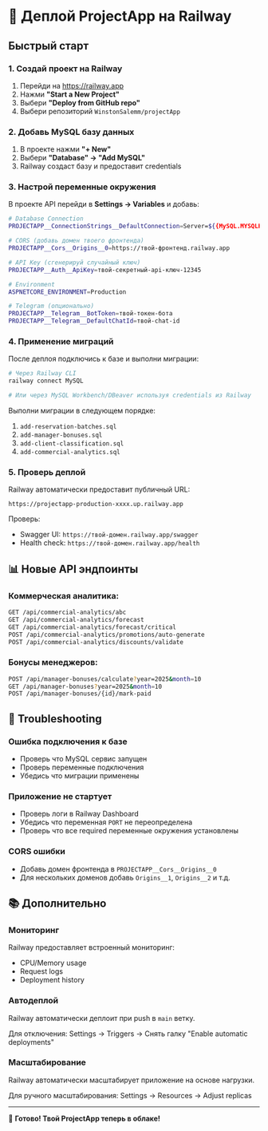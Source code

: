 # 🚀 Деплой ProjectApp на Railway

## Быстрый старт

### 1. Создай проект на Railway
1. Перейди на https://railway.app
2. Нажми **"Start a New Project"**
3. Выбери **"Deploy from GitHub repo"**
4. Выбери репозиторий `WinstonSalemm/projectApp`

### 2. Добавь MySQL базу данных
1. В проекте нажми **"+ New"**
2. Выбери **"Database" → "Add MySQL"**
3. Railway создаст базу и предоставит credentials

### 3. Настрой переменные окружения

В проекте API перейди в **Settings → Variables** и добавь:

```bash
# Database Connection
PROJECTAPP__ConnectionStrings__DefaultConnection=Server=${{MySQL.MYSQLHOST}};Port=${{MySQL.MYSQLPORT}};Database=${{MySQL.MYSQLDATABASE}};User=${{MySQL.MYSQLUSER}};Password=${{MySQL.MYSQLPASSWORD}};

# CORS (добавь домен твоего фронтенда)
PROJECTAPP__Cors__Origins__0=https://твой-фронтенд.railway.app

# API Key (сгенерируй случайный ключ)
PROJECTAPP__Auth__ApiKey=твой-секретный-api-ключ-12345

# Environment
ASPNETCORE_ENVIRONMENT=Production

# Telegram (опционально)
PROJECTAPP__Telegram__BotToken=твой-токен-бота
PROJECTAPP__Telegram__DefaultChatId=твой-chat-id
```

### 4. Применение миграций

После деплоя подключись к базе и выполни миграции:

```bash
# Через Railway CLI
railway connect MySQL

# Или через MySQL Workbench/DBeaver используя credentials из Railway
```

Выполни миграции в следующем порядке:

1. `add-reservation-batches.sql`
2. `add-manager-bonuses.sql`
3. `add-client-classification.sql`
4. `add-commercial-analytics.sql`

### 5. Проверь деплой

Railway автоматически предоставит публичный URL:

```
https://projectapp-production-xxxx.up.railway.app
```

Проверь:
- Swagger UI: `https://твой-домен.railway.app/swagger`
- Health check: `https://твой-домен.railway.app/health`

## 📊 Новые API эндпоинты

### Коммерческая аналитика:
```bash
GET /api/commercial-analytics/abc
GET /api/commercial-analytics/forecast
GET /api/commercial-analytics/forecast/critical
POST /api/commercial-analytics/promotions/auto-generate
POST /api/commercial-analytics/discounts/validate
```

### Бонусы менеджеров:
```bash
POST /api/manager-bonuses/calculate?year=2025&month=10
GET /api/manager-bonuses?year=2025&month=10
POST /api/manager-bonuses/{id}/mark-paid
```

## 🔧 Troubleshooting

### Ошибка подключения к базе
- Проверь что MySQL сервис запущен
- Проверь переменные подключения
- Убедись что миграции применены

### Приложение не стартует
- Проверь логи в Railway Dashboard
- Убедись что переменная `PORT` не переопределена
- Проверь что все required переменные окружения установлены

### CORS ошибки
- Добавь домен фронтенда в `PROJECTAPP__Cors__Origins__0`
- Для нескольких доменов добавь `Origins__1`, `Origins__2` и т.д.

## 📚 Дополнительно

### Мониторинг
Railway предоставляет встроенный мониторинг:
- CPU/Memory usage
- Request logs
- Deployment history

### Автодеплой
Railway автоматически деплоит при push в `main` ветку.

Для отключения:
Settings → Triggers → Снять галку "Enable automatic deployments"

### Масштабирование
Railway автоматически масштабирует приложение на основе нагрузки.

Для ручного масштабирования:
Settings → Resources → Adjust replicas

---

🎉 **Готово! Твой ProjectApp теперь в облаке!**
